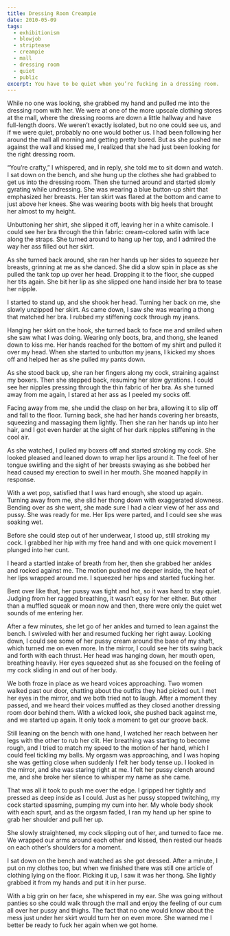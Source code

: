 ```yaml
---
title: Dressing Room Creampie
date: 2010-05-09
tags:
  - exhibitionism
  - blowjob
  - striptease
  - creampie
  - mall
  - dressing room
  - quiet
  - public
excerpt: You have to be quiet when you’re fucking in a dressing room.
---
```


While no one was looking, she grabbed my hand and pulled me into the dressing room with her. We were at one of the more upscale clothing stores at the mall, where the dressing rooms are down a little hallway and have full-length doors. We weren’t exactly isolated, but no one could see us, and if we were quiet, probably no one would bother us. I had been following her around the mall all morning and getting pretty bored. But as she pushed me against the wall and kissed me, I realized that she had just been looking for the right dressing room.

“You’re crafty,” I whispered, and in reply, she told me to sit down and watch. I sat down on the bench, and she hung up the clothes she had grabbed to get us into the dressing room. Then she turned around and started slowly gyrating while undressing. She was wearing a blue button-up shirt that emphasized her breasts. Her tan skirt was flared at the bottom and came to just above her knees. She was wearing boots with big heels that brought her almost to my height.

Unbuttoning her shirt, she slipped it off, leaving her in a white camisole. I could see her bra through the thin fabric: cream-colored satin with lace along the straps. She turned around to hang up her top, and I admired the way her ass filled out her skirt.

As she turned back around, she ran her hands up her sides to squeeze her breasts, grinning at me as she danced. She did a slow spin in place as she pulled the tank top up over her head. Dropping it to the floor, she cupped her tits again. She bit her lip as she slipped one hand inside her bra to tease her nipple.

I started to stand up, and she shook her head. Turning her back on me, she slowly unzipped her skirt. As came down, I saw she was wearing a thong that matched her bra. I rubbed my stiffening cock through my jeans.

Hanging her skirt on the hook, she turned back to face me and smiled when she saw what I was doing. Wearing only boots, bra, and thong, she leaned down to kiss me. Her hands reached for the bottom of my shirt and pulled it over my head. When she started to unbutton my jeans, I kicked my shoes off and helped her as she pulled my pants down.

As she stood back up, she ran her fingers along my cock, straining against my boxers. Then she stepped back, resuming her slow gyrations. I could see her nipples pressing through the thin fabric of her bra. As she turned away from me again, I stared at her ass as I peeled my socks off.

Facing away from me, she undid the clasp on her bra, allowing it to slip off and fall to the floor. Turning back, she had her hands covering her breasts, squeezing and massaging them lightly. Then she ran her hands up into her hair, and I got even harder at the sight of her dark nipples stiffening in the cool air.

As she watched, I pulled my boxers off and started stroking my cock. She looked pleased and leaned down to wrap her lips around it. The feel of her tongue swirling and the sight of her breasts swaying as she bobbed her head caused my erection to swell in her mouth. She moaned happily in response.

With a wet pop, satisfied that I was hard enough, she stood up again. Turning away from me, she slid her thong down with exaggerated slowness. Bending over as she went, she made sure I had a clear view of her ass and pussy. She was ready for me. Her lips were parted, and I could see she was soaking wet.

Before she could step out of her underwear, I stood up, still stroking my cock. I grabbed her hip with my free hand and with one quick movement I plunged into her cunt.

I heard a startled intake of breath from her, then she grabbed her ankles and rocked against me. The motion pushed me deeper inside, the heat of her lips wrapped around me. I squeezed her hips and started fucking her.

Bent over like that, her pussy was tight and hot, so it was hard to stay quiet. Judging from her ragged breathing, it wasn’t easy for her either. But other than a muffled squeak or moan now and then, there were only the quiet wet sounds of me entering her.

After a few minutes, she let go of her ankles and turned to lean against the bench. I swiveled with her and resumed fucking her right away. Looking down, I could see some of her pussy cream around the base of my shaft, which turned me on even more. In the mirror, I could see her tits swing back and forth with each thrust. Her head was hanging down, her mouth open, breathing heavily. Her eyes squeezed shut as she focused on the feeling of my cock sliding in and out of her body.

We both froze in place as we heard voices approaching. Two women walked past our door, chatting about the outfits they had picked out. I met her eyes in the mirror, and we both tried not to laugh. After a moment they passed, and we heard their voices muffled as they closed another dressing room door behind them. With a wicked look, she pushed back against me, and we started up again. It only took a moment to get our groove back.

Still leaning on the bench with one hand, I watched her reach between her legs with the other to rub her clit. Her breathing was starting to become rough, and I tried to match my speed to the motion of her hand, which I could feel tickling my balls. My orgasm was approaching, and I was hoping she was getting close when suddenly I felt her body tense up. I looked in the mirror, and she was staring right at me. I felt her pussy clench around me, and she broke her silence to whisper my name as she came.

That was all it took to push me over the edge. I gripped her tightly and pressed as deep inside as I could. Just as her pussy stopped twitching, my cock started spasming, pumping my cum into her. My whole body shook with each spurt, and as the orgasm faded, I ran my hand up her spine to grab her shoulder and pull her up.

She slowly straightened, my cock slipping out of her, and turned to face me. We wrapped our arms around each other and kissed, then rested our heads on each other’s shoulders for a moment.

I sat down on the bench and watched as she got dressed. After a minute, I put on my clothes too, but when we finished there was still one article of clothing lying on the floor. Picking it up, I saw it was her thong. She lightly grabbed it from my hands and put it in her purse.

With a big grin on her face, she whispered in my ear. She was going without panties so she could walk through the mall and enjoy the feeling of our cum all over her pussy and thighs. The fact that no one would know about the mess just under her skirt would turn her on even more. She warned me I better be ready to fuck her again when we got home.
